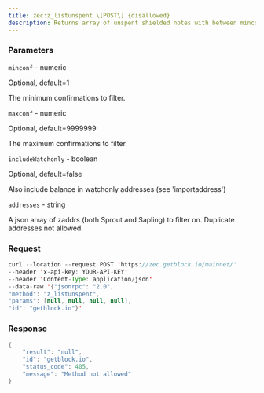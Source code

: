 ```yaml
---
title: zec:z_listunspent \[POST\] {disallowed}
description: Returns array of unspent shielded notes with between minconf and maxconf(inclusive) confirmations.Optionally filter to only include notes sent to specified addresses.When minconf is 0, unspent notes with zero confirmations are returned,even though they are not immediately spendable.
---
```


### Parameters


`minconf` - numeric

Optional, default=1

The minimum confirmations to filter.

`maxconf` - numeric

Optional, default=9999999

The maximum confirmations to filter.

`includeWatchonly` - boolean

Optional, default=false

Also include balance in watchonly addresses (see 'importaddress')

`addresses` - string

A json array of zaddrs (both Sprout and Sapling) to filter on. Duplicate
addresses not allowed.

### Request

``` java
curl --location --request POST 'https://zec.getblock.io/mainnet/' 
--header 'x-api-key: YOUR-API-KEY' 
--header 'Content-Type: application/json' 
--data-raw '{"jsonrpc": "2.0",
"method": "z_listunspent",
"params": [null, null, null, null],
"id": "getblock.io"}'
```

###  Response

``` java
{
    "result": "null",
    "id": "getblock.io",
    "status_code": 405,
    "message": "Method not allowed"
}
```

